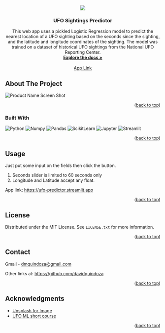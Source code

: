 <!-- PROJECT PICTURE -->
<br />
<div align="center">
  <a href="https://github.com/davidquindoza/UFO_predictor">
    <img src="https://i.ibb.co/vssrrRk/albert-antony-HWQXIYbs8-PM-unsplash.jpg">
  </a>

<h3 align="center">UFO Sightings Predictor</h3>

  <p align="center">
     This web app uses a pickled Logistic Regression model to predict the nearest location of a UFO sighting based on the seconds since the sighting, and the latitude and longitude coordinates of the sighting. The model was trained on a dataset of historical UFO sightings from the National UFO Reporting Center.
    <br />
    <a href="https://github.com/davidquindoza/UFO_predictor"><strong>Explore the docs »</strong></a>
    <br />
    <br />
    <a href="https://ufo-predictor.streamlit.app">App Link</a>
  
  </p>
</div>

<!-- ABOUT THE PROJECT -->
## About The Project

![Product Name Screen Shot](https://i.ibb.co/4pLqqc5/image-2023-08-29-220809494.png)

<p align="right">(<a href="#readme-top">back to top</a>)</p>



### Built With

![Python](https://img.shields.io/badge/python-3670A0?style=for-the-badge&logo=python&logoColor=ffdd54) ![Numpy](https://img.shields.io/badge/Numpy-777BB4?style=for-the-badge&logo=numpy&logoColor=white) ![Pandas](https://img.shields.io/badge/Pandas-2C2D72?style=for-the-badge&logo=pandas&logoColor=white) ![ScikitLearn](https://img.shields.io/badge/scikit_learn-F7931E?style=for-the-badge&logo=scikit-learn&logoColor=white) ![Jupyter](https://img.shields.io/badge/Jupyter-F37626.svg?&style=for-the-badge&logo=Jupyter&logoColor=white) ![Streamlit](https://img.shields.io/badge/Streamlit-FF4B4B?style=for-the-badge&logo=Streamlit&logoColor=white)
  

<p align="right">(<a href="#readme-top">back to top</a>)</p>



<!-- USAGE EXAMPLES -->
## Usage

Just put some input on the fields then click the button. 
1. Seconds slider is limited to 60 seconds only
2. Longitude and Latitude accept any float.

App link: https://ufo-predictor.streamlit.app 

<p align="right">(<a href="#readme-top">back to top</a>)</p>


<!-- LICENSE -->
## License

Distributed under the MIT License. See `LICENSE.txt` for more information.

<p align="right">(<a href="#readme-top">back to top</a>)</p>



<!-- CONTACT -->
## Contact

Gmail - dmquindoza@gmail.com

Other links at: https://github.com/davidquindoza

<p align="right">(<a href="#readme-top">back to top</a>)</p>



<!-- ACKNOWLEDGMENTS -->
## Acknowledgments

* [Unsplash for Image](https://unsplash.com/photos/HWQXIYbs8PM?utm_source=unsplash&utm_medium=referral&utm_content=creditShareLink)
* [UFO ML short course](https://github.com/davidquindoza/ML-For-Beginners)

<p align="right">(<a href="#readme-top">back to top</a>)</p>
